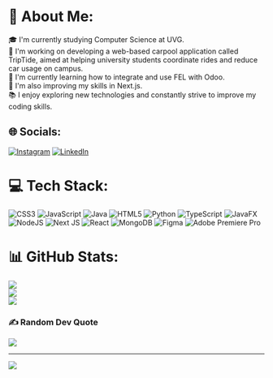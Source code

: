 # 💫 About Me:
🎓 I'm currently studying Computer Science at UVG.<br>💼 I'm working on developing a web-based carpool application called TripTide, aimed at helping university students coordinate rides and reduce car usage on campus.<br>🌱 I'm currently learning how to integrate and use FEL with Odoo.<br>🚀 I'm also improving my skills in Next.js.<br>📚 I enjoy exploring new technologies and constantly strive to improve my coding skills.


## 🌐 Socials:
[![Instagram](https://img.shields.io/badge/Instagram-%23E4405F.svg?logo=Instagram&logoColor=white)](https://instagram.com/pablo044_._) [![LinkedIn](https://img.shields.io/badge/LinkedIn-%230077B5.svg?logo=linkedin&logoColor=white)](https://linkedin.com/in/pablo-vásquez-a29182282) 

# 💻 Tech Stack:
![CSS3](https://img.shields.io/badge/css3-%231572B6.svg?style=for-the-badge&logo=css3&logoColor=white) ![JavaScript](https://img.shields.io/badge/javascript-%23323330.svg?style=for-the-badge&logo=javascript&logoColor=%23F7DF1E) ![Java](https://img.shields.io/badge/java-%23ED8B00.svg?style=for-the-badge&logo=openjdk&logoColor=white) ![HTML5](https://img.shields.io/badge/html5-%23E34F26.svg?style=for-the-badge&logo=html5&logoColor=white) ![Python](https://img.shields.io/badge/python-3670A0?style=for-the-badge&logo=python&logoColor=ffdd54) ![TypeScript](https://img.shields.io/badge/typescript-%23007ACC.svg?style=for-the-badge&logo=typescript&logoColor=white) ![JavaFX](https://img.shields.io/badge/javafx-%23FF0000.svg?style=for-the-badge&logo=javafx&logoColor=white) ![NodeJS](https://img.shields.io/badge/node.js-6DA55F?style=for-the-badge&logo=node.js&logoColor=white) ![Next JS](https://img.shields.io/badge/Next-black?style=for-the-badge&logo=next.js&logoColor=white) ![React](https://img.shields.io/badge/react-%2320232a.svg?style=for-the-badge&logo=react&logoColor=%2361DAFB) ![MongoDB](https://img.shields.io/badge/MongoDB-%234ea94b.svg?style=for-the-badge&logo=mongodb&logoColor=white) ![Figma](https://img.shields.io/badge/figma-%23F24E1E.svg?style=for-the-badge&logo=figma&logoColor=white) ![Adobe Premiere Pro](https://img.shields.io/badge/Adobe%20Premiere%20Pro-9999FF.svg?style=for-the-badge&logo=Adobe%20Premiere%20Pro&logoColor=white)
# 📊 GitHub Stats:
![](https://github-readme-stats.vercel.app/api?username=PabloVS044&theme=dark&hide_border=false&include_all_commits=true&count_private=true)<br/>
![](https://github-readme-streak-stats.herokuapp.com/?user=PabloVS044&theme=dark&hide_border=false)<br/>
![](https://github-readme-stats.vercel.app/api/top-langs/?username=PabloVS044&theme=dark&hide_border=false&include_all_commits=true&count_private=true&layout=compact)

### ✍️ Random Dev Quote
![](https://quotes-github-readme.vercel.app/api?type=horizontal&theme=dark)

---
[![](https://visitcount.itsvg.in/api?id=PabloVS044&icon=0&color=3)](https://visitcount.itsvg.in)

<!-- Proudly created with GPRM ( https://gprm.itsvg.in ) -->
